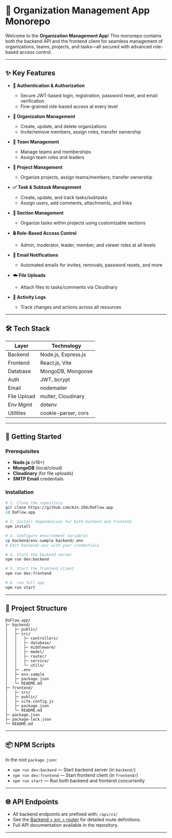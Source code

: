 # 🚀 Organization Management App Monorepo

Welcome to the **Organization Management App**! This monorepo contains both the backend API and the frontend client for seamless management of organizations, teams, projects, and tasks—all secured with advanced role-based access control.

---

## ✨ Key Features

- **🔐 Authentication & Authorization**
    - Secure JWT-based login, registration, password reset, and email verification
    - Fine-grained role-based access at every level

- **🏢 Organization Management**
    - Create, update, and delete organizations
    - Invite/remove members, assign roles, transfer ownership

- **👥 Team Management**
    - Manage teams and memberships
    - Assign team roles and leaders

- **📁 Project Management**
    - Organize projects, assign teams/members, transfer ownership

- **✅ Task & Subtask Management**
    - Create, update, and track tasks/subtasks
    - Assign users, add comments, attachments, and links

- **📂 Section Management**
    - Organize tasks within projects using customizable sections

- **🔒 Role-Based Access Control**
    - Admin, moderator, leader, member, and viewer roles at all levels

- **📧 Email Notifications**
    - Automated emails for invites, removals, password resets, and more

- **☁️ File Uploads**
    - Attach files to tasks/comments via Cloudinary

- **📝 Activity Logs**
    - Track changes and actions across all resources

---

## 🛠️ Tech Stack

| Layer      | Technology                |
|------------|--------------------------|
| Backend    | Node.js, Express.js      |
| Frontend   | React.js, Vite           |
| Database   | MongoDB, Mongoose        |
| Auth       | JWT, bcrypt              |
| Email      | nodemailer               |
| File Upload| multer, Cloudinary       |
| Env Mgmt   | dotenv                   |
| Utilities  | cookie-parser, cors      |

---

## 🚦 Getting Started

### Prerequisites

- **Node.js** (v18+)
- **MongoDB** (local/cloud)
- **Cloudinary** (for file uploads)
- **SMTP Email** credentials

### Installation

```sh
# 1. Clone the repository
git clone https://github.com/AJx-204/DoFlow.app
cd DoFlow.app

# 2. Install dependencies for both backend and frontend
npm install

# 3. Configure environment variables
cp backend/env.sample backend/.env
# Edit backend/.env with your credentials

# 4. Start the backend server
npm run dev:backend

# 5. Start the frontend client
npm run dev:frontend

# 6. run full app 
npm run start

```

---

## 📁 Project Structure

```plaintext
DoFlow.app/
├─ backend/
│   ├─ public/
│   ├─ src/
│   │   ├─ controllers/
│   │   ├─ database/
│   │   ├─ middleware/
│   │   ├─ model/
│   │   ├─ router/
│   │   ├─ service/
│   │   └─ utils/
│   ├─ .env
│   ├─ env.sample
│   ├─ package.json
│   └─ README.md
├─ frontend/
│   ├─ src/
│   ├─ public/
│   ├─ vite.config.js
│   ├─ package.json
│   └─ README.md
├─ package.json
├─ package-lock.json
└─ README.md
```

---

## 📦 NPM Scripts

In the root `package.json`:

- `npm run dev:backend` — Start backend server (in `backend/`)
- `npm run dev:frontend` — Start frontend client (in `frontend/`)
- `npm run start` — Run both backend and frontend concurrently

---

## 🌐 API Endpoints

- All backend endpoints are prefixed with: `/api/v1/`
- See the  [Backend > src > router](./Backend/src/router) for detailed route definitions.
- Full API documentation available in the repository.

---